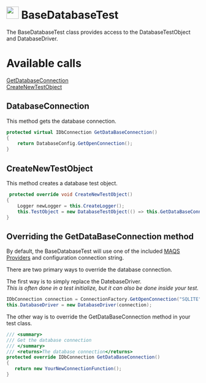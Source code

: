 # <img src="resources/maqslogo.ico" height="32" width="32"> BaseDatabaseTest
The BaseDatabaseTest class provides access to the DatabaseTestObject and DatabaseDriver.

# Available calls
[GetDatabaseConnection](#GetDatabaseConnection)  
[CreateNewTestObject](#CreateNewTestObject)  

## DatabaseConnection
This method gets the database connection. 
```csharp
protected virtual IDbConnection GetDataBaseConnection()
{
    return DatabaseConfig.GetOpenConnection();
}
```

## CreateNewTestObject
This method creates a database test object.
```csharp
 protected override void CreateNewTestObject()
{
    Logger newLogger = this.CreateLogger();
    this.TestObject = new DatabaseTestObject(() => this.GetDataBaseConnection(), newLogger, new SoftAssert(newLogger), this.GetFullyQualifiedTestClassName());
}
```

## Overriding the GetDataBaseConnection method
By default, the BaseDatabaseTest will use one of the included [MAQS Providers](MAQS_5/DatabaseProviders.md) and configuration connection string. 

There are two primary ways to override the database connection.
  
The first way is to simply replace the DatebaseDriver.  
*This is often done in a test initialize, but it can also be done inside your test.*
```csharp
IDbConnection connection = ConnectionFactory.GetOpenConnection("SQLITE", $"Data Source={GetDByPath()}");
this.DatabaseDriver = new DatabaseDriver(connection);
```

The other way is to override the GetDataBaseConnection method in your test class.

```csharp
/// <summary>
/// Get the database connection
/// </summary>
/// <returns>The database connection</returns>
protected override IDbConnection GetDataBaseConnection()
{
   return new YourNewConnectionFunction();
}
```